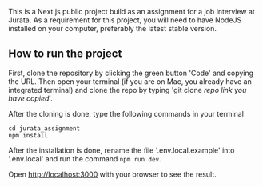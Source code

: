 This is a Next.js public project build as an assignment for a job interview at Jurata.
As a requirement for this project, you will need to have NodeJS installed on your computer, preferably the latest stable version.

## How to run the project

First, clone the repository by clicking the green button 'Code' and copying the URL. Then open your terminal (if you are on Mac, you already have an integrated terminal) and clone the repo by typing 'git clone _repo link you have copied_'.

After the cloning is done, type the following commands in your terminal

```
cd jurata_assignment
npm install
```

After the installation is done, rename the file '.env.local.example' into '.env.local' and run the command `npm run dev`.

Open [http://localhost:3000](http://localhost:3000) with your browser to see the result.
